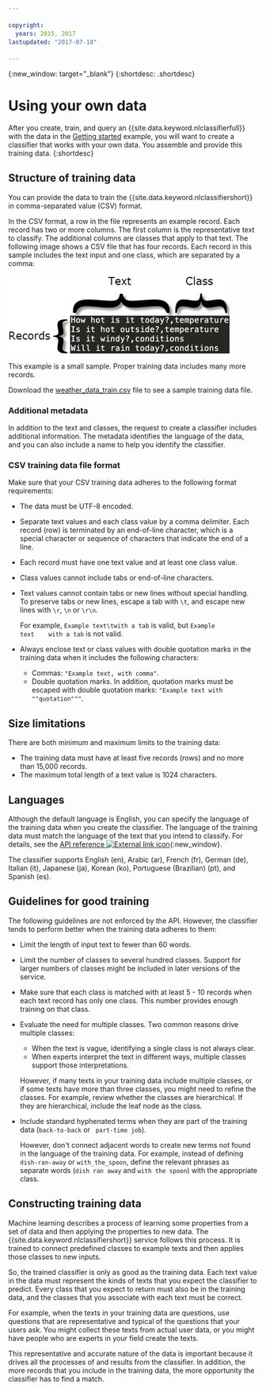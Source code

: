 ```yaml
---

copyright:
  years: 2015, 2017
lastupdated: "2017-07-18"

---
```


{:new_window: target="_blank"}
{:shortdesc: .shortdesc}

# Using your own data
After you create, train, and query an {{site.data.keyword.nlclassifierfull}} with the data in the [Getting started](/docs/services/natural-language-classifier/getting-started.html) example, you will want to create a classifier that works with your own data. You assemble and provide this training data.
{:shortdesc}

## Structure of training data
You can provide the data to train the {{site.data.keyword.nlclassifiershort}} in comma-separated value (CSV) format.

In the CSV format, a row in the file represents an example record. Each record has two or more columns. The first column is the representative text to classify. The additional columns are classes that apply to that text. The following image shows a CSV file that has four records. Each record in this sample includes the text input and one class, which are separated by a comma:

![](images/train_sample.png)

This example is a small sample. Proper training data includes many more records.

Download the <a target="_blank" href="https://watson-developer-cloud.github.io/doc-tutorial-downloads/natural-language-classifier/weather_data_train.csv" download="weather_data_train.csv">weather_data_train.csv</a> file to see a sample training data file.

### Additional metadata

In addition to the text and classes, the request to create a classifier includes additional information. The metadata identifies the language of the data, and you can also include a name to help you identify the classifier.

### CSV training data file format

Make sure that your CSV training data adheres to the following format requirements:

- The data must be UTF-8 encoded.
- Separate text values and each class value by a comma delimiter. Each record (row) is terminated by an end-of-line character, which is a special character or sequence of characters that indicate the end of a line.
- Each record must have one text value and at least one class value.
- Class values cannot include tabs or end-of-line characters.
- Text values cannot contain tabs or new lines without special handling. To preserve tabs or new lines, escape a tab with `\t`, and escape new lines with `\r`, `\n` or `\r\n`.

    For example, `Example text\twith a tab` is valid, but <code>Example text&nbsp;&nbsp;&nbsp;&nbsp;with a tab</code> is not valid.
- Always enclose text or class values with double quotation marks in the training data when it includes the following characters:
    - Commas: `"Example text, with comma"`.
    - Double quotation marks. In addition, quotation marks must be escaped with double quotation marks: `"Example text with ""quotation"""`.

## Size limitations
There are both minimum and maximum limits to the training data:

- The training data must have at least five records (rows) and no more than 15,000 records.
- The maximum total length of a text value is 1024 characters.

## Languages
Although the default language is English, you can specify the language of the training data when you create the classifier. The language of the training data must match the language of the text that you intend to classify. For details, see the [API reference ![External link icon](../../icons/launch-glyph.svg "External link icon")](http://www.ibm.com/watson/developercloud/natural-language-classifier/api/v1/){:new_window}.

The classifier supports English (en), Arabic (ar), French (fr), German (de), Italian (it), Japanese (ja), Korean (ko), Portuguese (Brazilian) (pt), and Spanish (es).

## Guidelines for good training
The following guidelines are not enforced by the API. However, the classifier tends to perform better when the training data adheres to them:

- Limit the length of input text to fewer than 60 words.
- Limit the number of classes to several hundred classes. Support for larger numbers of classes might be included in later versions of the service.
- Make sure that each class is matched with at least 5 - 10 records when each text record has only one class. This number provides enough training on that class.
- Evaluate the need for multiple classes. Two common reasons drive multiple classes:
    - When the text is vague, identifying a single class is not always clear.
    - When experts interpret the text in different ways, multiple classes support those interpretations.

    However, if many texts in your training data include multiple classes, or if some texts have more than three classes, you might need to refine the classes. For example, review whether the classes are hierarchical. If they are hierarchical, include the leaf node as the class.
- Include standard hyphenated terms when they are part of the training data (`back-to-back` or ` part-time job`).

    However, don't connect adjacent words to create new terms not found in the language of the training data. For example, instead of defining `dish-ran-away` or `with_the_spoon`, define the relevant phrases as separate words (`dish ran away` and `with the spoon`) with the appropriate class.

## Constructing training data
Machine learning describes a process of learning some properties from a set of data and then applying the properties to new data. The {{site.data.keyword.nlclassifiershort}} service follows this process. It is trained to connect predefined classes to example texts and then applies those classes to new inputs.

So, the trained classifier is only as good as the training data. Each text value in the data must represent the kinds of texts that you expect the classifier to predict. Every class that you expect to return must also be in the training data, and the classes that you associate with each text must be correct.

For example, when the texts in your training data are questions, use questions that are representative and typical of the questions that your users ask. You might collect these texts from actual user data, or you might have people who are experts in your field create the texts.

This representative and accurate nature of the data is important because it drives all the processes of and results from the classifier. In addition, the more records that you include in the training data, the more opportunity the classifier has to find a match.
